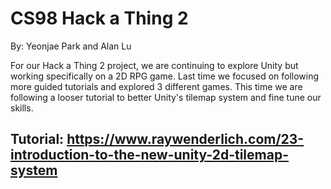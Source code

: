 # CS98 Hack a Thing 2
By: Yeonjae Park and Alan Lu

For our Hack a Thing 2 project, we are continuing to explore Unity but working specifically on a 2D RPG game. Last time we focused on following more guided tutorials and explored 3 different games. This time we are following a looser tutorial to better Unity's tilemap system and fine tune our skills.

## Tutorial: https://www.raywenderlich.com/23-introduction-to-the-new-unity-2d-tilemap-system
